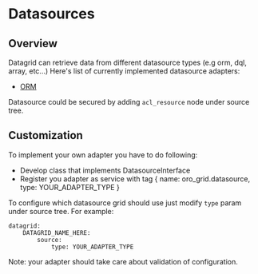Datasources
============

Overview
-------------

Datagrid can retrieve data from different datasource types (e.g orm, dql, array, etc...)
Here's list of currently implemented datasource adapters:

 - [ORM](datasources/orm.md)

Datasource could be secured by adding `acl_resource` node under source tree.

Customization
-------------

To implement your own adapter you have to do following:

 - Develop class that implements DatasourceInterface
 - Register you adapter as service with tag { name: oro_grid.datasource, type: YOUR_ADAPTER_TYPE }

To configure which datasource grid should use just modify `type` param under source tree.
For example:
```
datagrid:
    DATAGRID_NAME_HERE:
        source:
            type: YOUR_ADAPTER_TYPE
```

Note: your adapter should take care about validation of configuration.

